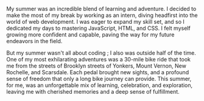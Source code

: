 My summer was an incredible blend of learning and adventure. I decided to make the most of my break by working as an intern, diving headfirst into the world of web development. I was eager to expand my skill set, and so I dedicated my days to mastering JavaScript, HTML, and CSS. I felt myself growing more confident and capable, paving the way for my future endeavors in the field.


But my summer wasn't all about coding ; I also was outside half of the time. One of my most exhilarating adventures was a 30-mile bike ride that took me from the streets of Brooklyn streets of Yonkers, Mount Vernon, New Rochelle, and Scarsdale. Each pedal brought new sights,  and a profound sense of freedom that only a long bike journey can provide. This summer, for me, was an unforgettable mix of learning, celebration, and exploration, leaving me with cherished memories and a deep sense of fulfillment.







